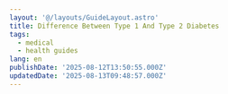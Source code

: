 ```yaml
---
layout: '@/layouts/GuideLayout.astro'
title: Difference Between Type 1 And Type 2 Diabetes
tags:
  - medical
  - health guides
lang: en
publishDate: '2025-08-12T13:50:55.000Z'
updatedDate: '2025-08-13T09:48:57.000Z'
---
```



